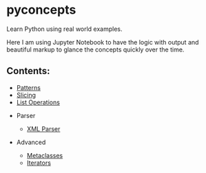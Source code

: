 # pyconcepts
Learn Python using real world examples.

Here I am using Jupyter Notebook to have the logic with output and beautiful markup to glance the concepts quickly over the time.

## Contents:
- [Patterns](./markdowns/pattern.md)
- [Slicing](./markdowns/slicing.md)
- [List Operations](./markdowns/list_operations.md)

* Parser
    - [XML Parser](./markdowns/xmlparser.md)

* Advanced
    - [Metaclasses](./markdowns/metaclasses.md)
    - [Iterators](./markdowns/pyiterators.md)